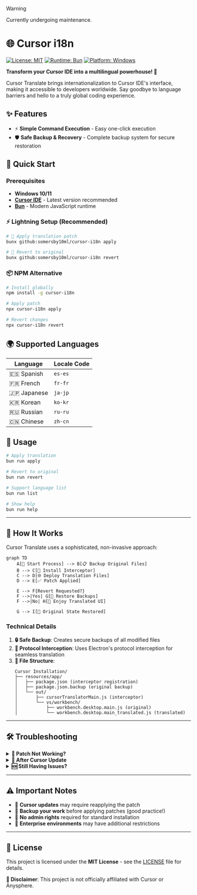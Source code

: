 > [!WARNING]  
> Currently undergoing maintenance.

# 🌐 Cursor i18n

[![License: MIT](https://img.shields.io/badge/License-MIT-yellow.svg)](https://opensource.org/licenses/MIT)
[![Runtime: Bun](https://img.shields.io/badge/Runtime-Bun-beige.svg)](https://bun.sh)
[![Platform: Windows](https://img.shields.io/badge/Platform-Windows-blue.svg)](https://www.microsoft.com/windows/)


**Transform your Cursor IDE into a multilingual powerhouse! 🚀**

Cursor Translate brings internationalization to Cursor IDE's interface, making it accessible to developers worldwide. Say goodbye to language barriers and hello to a truly global coding experience.


## ✨ Features

- ⚡ **Simple Command Execution** - Easy one-click execution
- 🛡️ **Safe Backup & Recovery** - Complete backup system for secure restoration


## 🚀 Quick Start

### Prerequisites
- **Windows 10/11** 
- **[Cursor IDE](https://www.cursor.com)** - Latest version recommended
- **[Bun](https://bun.sh)** - Modern JavaScript runtime

### ⚡ Lightning Setup (Recommended)

```bash
# 🎯 Apply translation patch
bunx github:somersby10ml/cursor-i18n apply

# 🔄 Revert to original
bunx github:somersby10ml/cursor-i18n revert
```

### 📦 NPM Alternative

```bash
# Install globally
npm install -g cursor-i18n

# Apply patch
npx cursor-i18n apply

# Revert changes
npx cursor-i18n revert
```

## 🌍 Supported Languages

| Language | Locale Code |
|----------|-------------|
| 🇪🇸 Spanish | `es-es` |
| 🇫🇷 French | `fr-fr` |
| 🇯🇵 Japanese | `ja-jp` |
| 🇰🇷 Korean | `ko-kr` |
| 🇷🇺 Russian | `ru-ru` |
| 🇨🇳 Chinese | `zh-cn` |



## 🎯 Usage

```bash
# Apply translation
bun run apply

# Revert to original
bun run revert

# Support language list
bun run list

# Show help
bun run help
```

---

## 🔧 How It Works

Cursor Translate uses a sophisticated, non-invasive approach:

```mermaid
graph TD
    A[🚀 Start Process] --> B[📋 Backup Original Files]
    B --> C[🔧 Install Interceptor]
    C --> D[🌐 Deploy Translation Files]
    D --> E[✅ Patch Applied]
    
    E --> F{Revert Requested?}
    F -->|Yes| G[📂 Restore Backups]
    F -->|No| H[🎉 Enjoy Translated UI]
    
    G --> I[🔄 Original State Restored]
```

### Technical Details

1. **🔒 Safe Backup**: Creates secure backups of all modified files
2. **🎣 Protocol Interception**: Uses Electron's protocol interception for seamless translation
3. **📁 File Structure**:
   ```
   Cursor Installation/
   ├── resources/app/
   │   ├── package.json (interceptor registration)
   │   ├── package.json.backup (original backup)
   │   └── out/
   │       ├── cursorTranslatorMain.js (interceptor)
   │       └── vs/workbench/
   │           ├── workbench.desktop.main.js (original)
   │           └── workbench.desktop.main_translated.js (translated)
   ```

---


## 🛠️ Troubleshooting

<details>
<summary><b>🚨 Patch Not Working?</b></summary>

1. **Close Cursor completely**
2. **Run restore**: `bun run revert`
3. **Restart as administrator** (if needed)
4. **Reapply patch**: `bun run apply`
5. **Launch Cursor**

</details>

<details>
<summary><b>🔄 After Cursor Update</b></summary>

Cursor updates may reset the interface. Simply reapply the patch:
```bash
bunx github:somersby10ml/cursor-i18n apply
```

</details>

<details>
<summary><b>🆘 Still Having Issues?</b></summary>

- Check our [comprehensive FAQ](https://github.com/somersby10ml/cursor-i18n/wiki/FAQ)
- Join our [community discussions](https://github.com/somersby10ml/cursor-i18n/discussions)
- Create a [detailed issue report](https://github.com/somersby10ml/cursor-i18n/issues/new)

</details>

---

## ⚠️ Important Notes

- 🔄 **Cursor updates** may require reapplying the patch
- 💾 **Backup your work** before applying patches (good practice!)
- 🔑 **No admin rights** required for standard installation
- 🏢 **Enterprise environments** may have additional restrictions

---


## 📄 License

This project is licensed under the **MIT License** - see the [LICENSE](LICENSE) file for details.

**📣 Disclaimer**: This project is not officially affiliated with Cursor or Anysphere.
